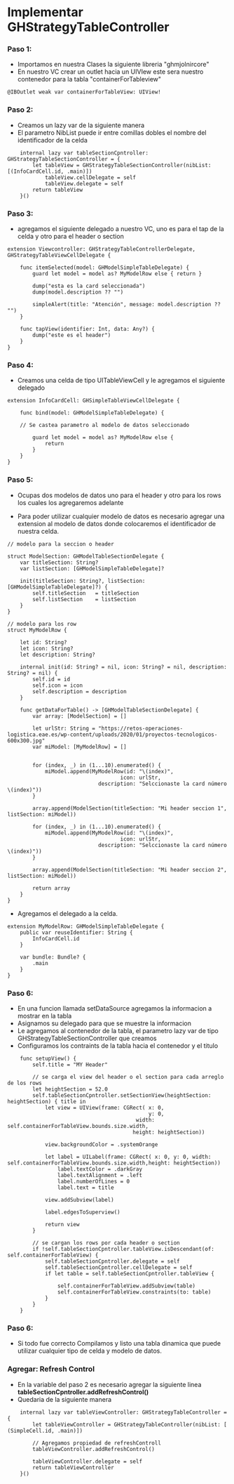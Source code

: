 #  Implementar GHStrategyTableController

### Paso 1:
* Importamos en nuestra Clases la siguiente libreria "ghmjolnircore"
* En nuestro VC crear un outlet hacia un UIVIew este sera nuestro contenedor para la tabla "containerForTableview"

```
@IBOutlet weak var containerForTableView: UIView!
```

### Paso 2:
* Creamos un lazy var de la siguiente manera
* El parametro NibList puede ir entre comillas dobles el nombre del identificador de la celda

```
    internal lazy var tableSectionCpntroller: GHStrategyTableSectionController = {
        let tableView = GHStrategyTableSectionController(nibList: [(InfoCardCell.id, .main)])
            tableView.cellDelegate = self
            tableView.delegate = self
        return tableView
    }()

```

### Paso 3:
* agregamos el siguiente delegado a nuestro VC, uno es para el tap de la celda y otro para el header o section

```
extension Viewcontroller: GHStrategyTableControllerDelegate, GHStrategyTableViewCellDelegate {

    func itemSelected(model: GHModelSimpleTableDelegate) {
        guard let model = model as? MyModelRow else { return }
        
        dump("esta es la card seleccionada")
        dump(model.description ?? "")
        
        simpleAlert(title: "Atención", message: model.description ?? "")
    }
    
    func tapView(identifier: Int, data: Any?) {
        dump("este es el header")
    }
}
```

### Paso 4:
* Creamos una celda de tipo UITableViewCell y le agregamos el siguiente delegado

```
extension InfoCardCell: GHSimpleTableViewCellDelegate {

    func bind(model: GHModelSimpleTableDelegate) {
    
    // Se castea parametro al modelo de datos seleccionado
    
        guard let model = model as? MyModelRow else {
            return
        }
    }
}
```

### Paso 5:

* Ocupas dos modelos de datos uno para el header y otro para los rows los cuales los agregaremos adelante

* Para poder utilizar cualquier modelo de datos es necesario agregar una extension al modelo
  de datos donde colocaremos el identificador de nuestra celda.


```
// modelo para la seccion o header

struct ModelSection: GHModelTableSectionDelegate {
    var titleSection: String?
    var listSection: [GHModelSimpleTableDelegate]?
    
    init(titleSection: String?, listSection: [GHModelSimpleTableDelegate]?) {
        self.titleSection   = titleSection
        self.listSection    = listSection
    }
}

```

```
// modelo para los row
struct MyModelRow {
    
    let id: String?
    let icon: String?
    let description: String?
    
    internal init(id: String? = nil, icon: String? = nil, description: String? = nil) {
        self.id = id
        self.icon = icon
        self.description = description
    }
    
    func getDataForTable() -> [GHModelTableSectionDelegate] {
        var array: [ModelSection] = []
        
        let urlStr: String = "https://retos-operaciones-logistica.eae.es/wp-content/uploads/2020/01/proyectos-tecnologicos-600x300.jpg"
        var miModel: [MyModelRow] = []
        
        
        for (index, _) in (1...10).enumerated() {
            miModel.append(MyModelRow(id: "\(index)",
                                    icon: urlStr,
                             description: "Selccionaste la card número \(index)"))
        }
                
        array.append(ModelSection(titleSection: "Mi header seccion 1", listSection: miModel))
        
        for (index, _) in (1...10).enumerated() {
            miModel.append(MyModelRow(id: "\(index)",
                                    icon: urlStr,
                             description: "Selccionaste la card número \(index)"))
        }
                
        array.append(ModelSection(titleSection: "Mi header seccion 2", listSection: miModel))
        
        return array
    }
}
```

* Agregamos el delegado a la celda.

```
extension MyModelRow: GHModelSimpleTableDelegate {
    public var reuseIdentifier: String {
        InfoCardCell.id
    }
    
    var bundle: Bundle? {
        .main
    }
}
```

### Paso 6:
* En una funcion llamada setDataSource agregamos la informacion a mostrar en la tabla
* Asignamos su delegado para que se muestre la informacion
* Le agregamos al contenedor de la tabla, el parametro lazy var de tipo GHStrategyTableSectionController que creamos
* Configuramos los contraints de la tabla hacia el contenedor y el titulo

```
    func setupView() {
        self.title = "MY Header"
        
        // se carga el view del header o el section para cada arreglo de los rows
        let heightSection = 52.0
        self.tableSectionCpntroller.setSectionView(heightSection: heightSection) { title in
            let view = UIView(frame: CGRect( x: 0,
                                             y: 0,
                                         width: self.containerForTableView.bounds.size.width,
                                        height: heightSection))
            
            view.backgroundColor = .systemOrange
            
            let label = UILabel(frame: CGRect( x: 0, y: 0, width: self.containerForTableView.bounds.size.width,height: heightSection))
                label.textColor = .darkGray
                label.textAlignment = .left
                label.numberOfLines = 0
                label.text = title
            
            view.addSubview(label)
            
            label.edgesToSuperview()
            
            return view
        }
        
        // se cargan los rows por cada header o section
        if !self.tableSectionCpntroller.tableView.isDescendant(of: self.containerForTableView) {
            self.tableSectionCpntroller.delegate = self
            self.tableSectionCpntroller.cellDelegate = self
            if let table = self.tableSectionCpntroller.tableView {
                
                self.containerForTableView.addSubview(table)
                self.containerForTableView.constraints(to: table)
            }
        }
    }
```

### Paso 6:
* Si todo fue correcto Compilamos y listo una tabla dinamica que puede utilizar cualquier tipo de celda y modelo de datos.


### Agregar: Refresh Control
* En la variable del paso 2 es necesario agregar la siguiente linea **tableSectionCpntroller.addRefreshControl()**
* Quedaria de la siguiente manera

```
    internal lazy var tableViewController: GHStrategyTableController = {
        let tableViewController = GHStrategyTableController(nibList: [ (SimpleCell.id, .main)])
        
        // Agregamos propiedad de refreshControll
        tableViewController.addRefreshControl()
        
        tableViewController.delegate = self
        return tableViewController
    }()
```


